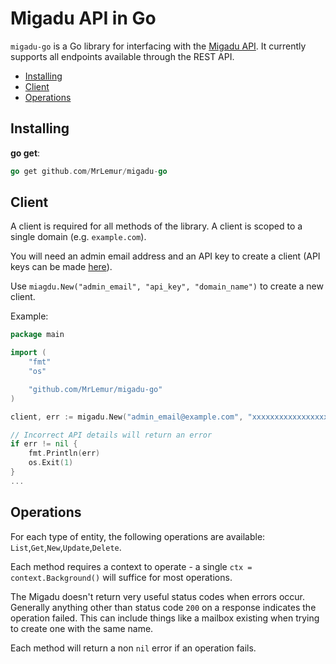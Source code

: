 # Migadu API in Go

`migadu-go` is a Go library for interfacing with the [Migadu API](https://www.migadu.com/api/). It currently supports all endpoints available through the REST API.

- [Installing](#installing)
- [Client](#client)
- [Operations](#operations)

## Installing

**go get**:

```go
go get github.com/MrLemur/migadu-go
```

## Client

A client is required for all methods of the library. A client is scoped to a single domain (e.g. `example.com`).

You will need an admin email address and an API key to create a client (API keys can be made [here](https://admin.migadu.com/account/api/keys)).

Use `miagdu.New("admin_email", "api_key", "domain_name")` to create a new client.

Example:

```go
package main

import (
    "fmt"
    "os"

    "github.com/MrLemur/migadu-go"
)

client, err := migadu.New("admin_email@example.com", "xxxxxxxxxxxxxxxxxx", "example.com")

// Incorrect API details will return an error
if err != nil {
    fmt.Println(err)
    os.Exit(1)
}
...
```

## Operations

For each type of entity, the following operations are available: `List`,`Get`,`New`,`Update`,`Delete`.

Each method requires a context to operate - a single `ctx = context.Background()` will suffice for most operations.

The Migadu doesn't return very useful status codes when errors occur. Generally anything other than status code `200` on a response indicates the operation failed. This can include things like a mailbox existing when trying to create one with the same name.

Each method will return a non `nil` error if an operation fails.
